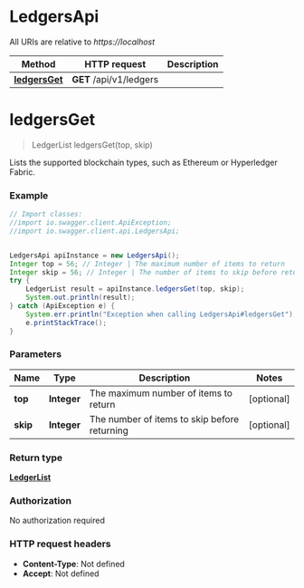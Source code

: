 # LedgersApi

All URIs are relative to *https://localhost*

Method | HTTP request | Description
------------- | ------------- | -------------
[**ledgersGet**](LedgersApi.md#ledgersGet) | **GET** /api/v1/ledgers | 


<a name="ledgersGet"></a>
# **ledgersGet**
> LedgerList ledgersGet(top, skip)



Lists the supported blockchain types, such as Ethereum or Hyperledger Fabric.

### Example
```java
// Import classes:
//import io.swagger.client.ApiException;
//import io.swagger.client.api.LedgersApi;


LedgersApi apiInstance = new LedgersApi();
Integer top = 56; // Integer | The maximum number of items to return
Integer skip = 56; // Integer | The number of items to skip before returning
try {
    LedgerList result = apiInstance.ledgersGet(top, skip);
    System.out.println(result);
} catch (ApiException e) {
    System.err.println("Exception when calling LedgersApi#ledgersGet");
    e.printStackTrace();
}
```

### Parameters

Name | Type | Description  | Notes
------------- | ------------- | ------------- | -------------
 **top** | **Integer**| The maximum number of items to return | [optional]
 **skip** | **Integer**| The number of items to skip before returning | [optional]

### Return type

[**LedgerList**](LedgerList.md)

### Authorization

No authorization required

### HTTP request headers

 - **Content-Type**: Not defined
 - **Accept**: Not defined

